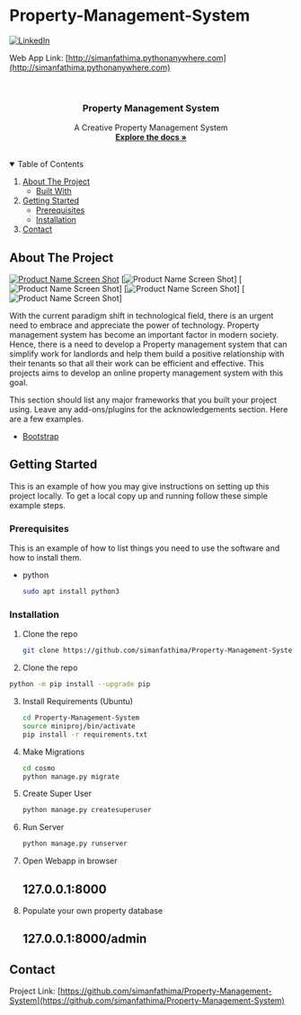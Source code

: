 # Property-Management-System
<!--
*** Thanks for checking out our Property Management System Project.
-->

<!-- PROJECT SHIELDS -->
<!--
*** I'm using markdown "reference style" links for readability.
*** Reference links are enclosed in brackets [ ] instead of parentheses ( ).
*** See the bottom of this document for the declaration of the reference variables
*** for contributors-url, forks-url, etc. This is an optional, concise syntax you may use.
*** https://www.markdownguide.org/basic-syntax/#reference-style-links
-->
[![LinkedIn][linkedin-shield]][linkedin-url]

Web App Link: [http://simanfathima.pythonanywhere.com](http://simanfathima.pythonanywhere.com)

<br />
<p align="center">

  <h3 align="center">Property Management System</h3>
  
  <p align="center">
    A Creative Property Management System
    <br />
    <a href="https://github.com/simanfathima/Property-Management-System"><strong>Explore the docs »</strong></a>
    <br />
    <br />

  </p>
</p>



<!-- TABLE OF CONTENTS -->
<details open="open">
  <summary>Table of Contents</summary>
  <ol>
    <li>
      <a href="#about-the-project">About The Project</a>
      <ul>
        <li><a href="#built-with">Built With</a></li>
      </ul>
    </li>
    <li>
      <a href="#getting-started">Getting Started</a>
      <ul>
        <li><a href="#prerequisites">Prerequisites</a></li>
        <li><a href="#installation">Installation</a></li>
      </ul>
    </li>
    <li><a href="#contact">Contact</a></li>
  </ol>
</details>



<!-- ABOUT THE PROJECT -->
## About The Project

[![Product Name Screen Shot][product-screenshot1]](simanfathima.pythonanywhere.com)
[![Product Name Screen Shot][product-screenshot2]]
[![Product Name Screen Shot][product-screenshot3]]
[![Product Name Screen Shot][product-screenshot4]]
[![Product Name Screen Shot][product-screenshot5]]

With the current paradigm shift in technological field, there is an urgent need to
embrace and appreciate the power of technology. Property management system has
become an important factor in modern society. Hence, there is a need to develop a
Property management system that can simplify work for landlords and help them
build a positive relationship with their tenants so that all their work can be efficient
and effective. This projects aims to develop an online property management system with this
goal.

This section should list any major frameworks that you built your project using. Leave any add-ons/plugins for the acknowledgements section. Here are a few examples.
* [Bootstrap](https://getbootstrap.com)


<!-- GETTING STARTED -->
## Getting Started

This is an example of how you may give instructions on setting up this project locally.
To get a local copy up and running follow these simple example steps.

### Prerequisites

This is an example of how to list things you need to use the software and how to install them.
* python
  ```sh
  sudo apt install python3
  ```

### Installation

1. Clone the repo
   ```sh
   git clone https://github.com/simanfathima/Property-Management-System.git
   ```
12. Clone the repo
   ```sh
   python -m pip install --upgrade pip
   ```
   
3. Install Requirements (Ubuntu)
   ```sh
   cd Property-Management-System
   source miniproj/bin/activate
   pip install -r requirements.txt
   ```
4. Make Migrations
   ```sh
   cd cosmo
   python manage.py migrate
   ```
5. Create Super User
   ```sh
   python manage.py createsuperuser
   ```
6. Run Server
   ```sh
   python manage.py runserver
   ```
7. Open Webapp in browser
   ## 127.0.0.1:8000
   
8. Populate your own property database
   ## 127.0.0.1:8000/admin


<!-- CONTACT -->
## Contact

Project Link: [https://github.com/simanfathima/Property-Management-System](https://github.com/simanfathima/Property-Management-System)



<!-- MARKDOWN LINKS & IMAGES -->
<!-- https://www.markdownguide.org/basic-syntax/#reference-style-links -->
[contributors-shield]: https://img.shields.io/github/contributors/simanfathima/Property-Management-System.svg?style=for-the-badge
[contributors-url]: https://github.com/simanfathima/Best-README-Template/graphs/contributors
[forks-shield]: https://img.shields.io/github/forks/simanfathima/Property-Management-System?style=for-the-badge
[forks-url]: https://github.com/simanfathima/Best-README-Template/network/members
[stars-shield]: https://img.shields.io/github/stars/simanfathima/Best-README-Template?style=for-the-badge
[stars-url]: https://github.com/simanfathima/Best-README-Template/stargazers
[issues-shield]: https://img.shields.io/github/issues/simanfathima/Best-README-Template.svg?style=for-the-badge
[issues-url]: https://github.com/simanfathima/Best-README-Template/issues
[license-shield]: https://img.shields.io/github/license/simanfathima/Best-README-Template.svg?style=for-the-badge
[license-url]: https://github.com/simanfathima/Best-README-Template/blob/master/LICENSE.txt
[linkedin-shield]: https://img.shields.io/badge/-LinkedIn-black.svg?style=for-the-badge&logo=linkedin&colorB=555
[linkedin-url]: https://linkedin.com/in/simanfathima-s
[product-screenshot1]: images/home.png
[product-screenshot2]: images/propdetail.png
[product-screenshot3]: images/sell.png
[product-screenshot4]: images/propservices.png
[product-screenshot5]: images/tenant_list.png
